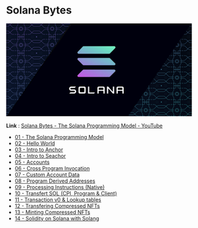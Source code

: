 # Solana Bytes

![](solana_logo.png)

**Link** : [Solana Bytes - The Solana Programming Model - YouTube](https://www.youtube.com/watch?v=pRYs49MqapI&list=PLilwLeBwGuK51Ji870apdb88dnBr1Xqhm&index=14)

- [01 - The Solana Programming Model](https://github.com/Laugharne/solana_bytes/tree/main/01%20-%20The%20Solana%20Programming%20Model)
- [02 - Hello World](https://github.com/Laugharne/solana_bytes/tree/main/02%20-%20Hello%20World)
- [03 - Intro to Anchor](https://github.com/Laugharne/solana_bytes/tree/main/03%20-%20Intro%20to%20Anchor)
- [04 - Intro to Seachor](https://github.com/Laugharne/solana_bytes/tree/main/04%20-%20Intro%20to%20Seachor)
- [05 - Accounts](https://github.com/Laugharne/solana_bytes/tree/main/05%20-%20Accounts)
- [06 - Cross Program Invocation](https://github.com/Laugharne/solana_bytes/tree/main/06%20-%20Cross%20Program%20Invocation)
- [07 - Custom Account Data](https://github.com/Laugharne/solana_bytes/tree/main/07%20-%20Custom%20Account%20Data)
- [08 - Program Derived Addresses](https://github.com/Laugharne/solana_bytes/tree/main/08%20-%20Program%20Derived%20Addresses)
- [09 - Processing Instructions (Native)](https://github.com/Laugharne/solana_bytes/tree/main/09%20-%20Processing%20Instructions%20(Native))
- [10 - Transfert SOL (CPI, Program & Client)](https://github.com/Laugharne/solana_bytes/tree/main/10%20-%20Transfert%20SOL%20(CPI%2C%20Program%20%26%20Client))
- [11 - Transaction v0 & Lookup tables](https://github.com/Laugharne/solana_bytes/tree/main/11%20-%20Transaction%20v0%20%26%20Lookup%20tables)
- [12 - Transfering Compressed NFTs](https://github.com/Laugharne/solana_bytes/tree/main/12%20-%20Transfering%20Compressed%20NFTs)
- [13 - Minting Compressed NFTs](https://github.com/Laugharne/solana_bytes/tree/main/13%20-%20Minting%20Compressed%20NFTs)
- [14 - Solidity on Solana with Solang](https://github.com/Laugharne/solana_bytes/tree/main/14%20-%20Solidity%20on%20Solana%20with%20Solang)
